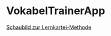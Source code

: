 # VokabelTrainerApp

[Schaubild zur Lernkartei-Methode](https://github.com/paintdog/NetBeans-projects/blob/master/VokabelTrainerApp/Schaubild.png)
